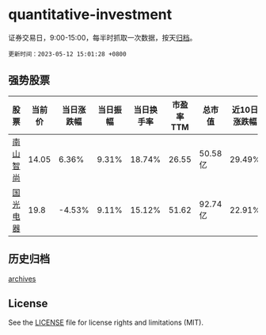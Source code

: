# quantitative-investment

证券交易日，9:00-15:00，每半时抓取一次数据，按天[归档](archives)。

`更新时间：2023-05-12 15:01:28 +0800`

## 强势股票

|股票|当前价|当日涨跌幅|当日振幅|当日换手率|市盈率TTM|总市值|近10日涨跌幅|
|----|----|----|----|----|----|----|----|
|[南山智尚](https://xueqiu.com/S/SZ300918)|14.05|6.36%|9.31%|18.74%|26.55|50.58亿|29.49%|
|[国光电器](https://xueqiu.com/S/SZ002045)|19.8|-4.53%|9.11%|15.12%|51.62|92.74亿|22.91%|

## 历史归档

[archives](archives)

## License

See the [LICENSE](LICENSE) file for license rights and limitations (MIT).